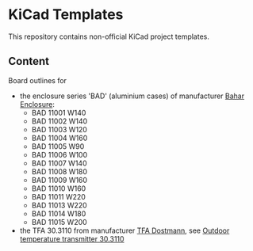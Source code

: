 # KiCad Templates

This repository contains non-official KiCad project templates.

## Content
Board outlines for
* the enclosure series 'BAD' (aluminium cases) of manufacturer [Bahar Enclosure](https://bahar-enclosure.com/):
  * BAD 11001 W140
  * BAD 11002 W140
  * BAD 11003 W120
  * BAD 11004 W160
  * BAD 11005 W90
  * BAD 11006 W100
  * BAD 11007 W140
  * BAD 11008 W180
  * BAD 11009 W160
  * BAD 11010 W160
  * BAD 11011 W220
  * BAD 11013 W220
  * BAD 11014 W180
  * BAD 11015 W200
* the TFA 30.3110 from manufacturer [TFA Dostmann](https://www.tfa-dostmann.de/), see [Outdoor temperature transmitter 30.3110](https://www.tfa-dostmann.de/produkt/aussentemperatursender-30-3110/)
